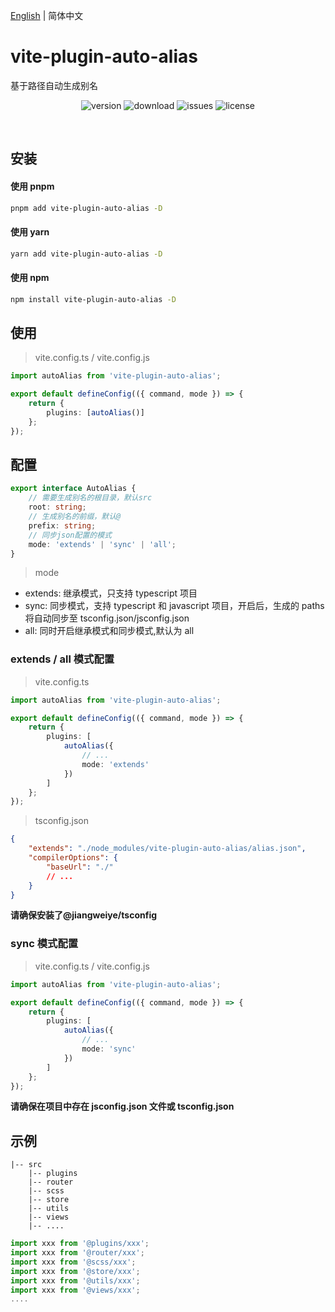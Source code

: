 [English](https://github.com/jwyGithub/vite-plugin-auto-alias) | 简体中文

# vite-plugin-auto-alias

基于路径自动生成别名

<p align="center">
  <img src="https://img.shields.io/npm/v/vite-plugin-auto-alias" alt='version'>
  <img src="https://img.shields.io/npm/dm/vite-plugin-auto-alias" alt='download'>
  <img src="https://img.shields.io/github/issues/jwyGithub/vite-plugin-auto-alias" alt='issues'>
  <img src="https://img.shields.io/github/license/jwyGithub/vite-plugin-auto-alias" alt='license'>
</p>
<br />

## 安装

#### 使用 pnpm

```sh
pnpm add vite-plugin-auto-alias -D
```

#### 使用 yarn

```sh
yarn add vite-plugin-auto-alias -D
```

#### 使用 npm

```sh
npm install vite-plugin-auto-alias -D
```

## 使用

> vite.config.ts / vite.config.js

```typescript
import autoAlias from 'vite-plugin-auto-alias';

export default defineConfig(({ command, mode }) => {
    return {
        plugins: [autoAlias()]
    };
});
```

## 配置

```typescript
export interface AutoAlias {
    // 需要生成别名的根目录，默认src
    root: string;
    // 生成别名的前缀，默认@
    prefix: string;
    // 同步json配置的模式
    mode: 'extends' | 'sync' | 'all';
}
```

> mode

-   extends: 继承模式，只支持 typescript 项目
-   sync: 同步模式，支持 typescript 和 javascript 项目，开启后，生成的 paths 将自动同步至 tsconfig.json/jsconfig.json
-   all: 同时开启继承模式和同步模式,默认为 all

### extends / all 模式配置

> vite.config.ts

```typescript
import autoAlias from 'vite-plugin-auto-alias';

export default defineConfig(({ command, mode }) => {
    return {
        plugins: [
            autoAlias({
                // ...
                mode: 'extends'
            })
        ]
    };
});
```

> tsconfig.json

```json
{
    "extends": "./node_modules/vite-plugin-auto-alias/alias.json",
    "compilerOptions": {
        "baseUrl": "./"
        // ...
    }
}
```

**请确保安装了@jiangweiye/tsconfig**

### sync 模式配置

> vite.config.ts / vite.config.js

```typescript
import autoAlias from 'vite-plugin-auto-alias';

export default defineConfig(({ command, mode }) => {
    return {
        plugins: [
            autoAlias({
                // ...
                mode: 'sync'
            })
        ]
    };
});
```

**请确保在项目中存在 jsconfig.json 文件或 tsconfig.json**

## 示例

    |-- src
        |-- plugins
        |-- router
        |-- scss
        |-- store
        |-- utils
        |-- views
        |-- ....

```typescript
import xxx from '@plugins/xxx';
import xxx from '@router/xxx';
import xxx from '@scss/xxx';
import xxx from '@store/xxx';
import xxx from '@utils/xxx';
import xxx from '@views/xxx';
....
```

